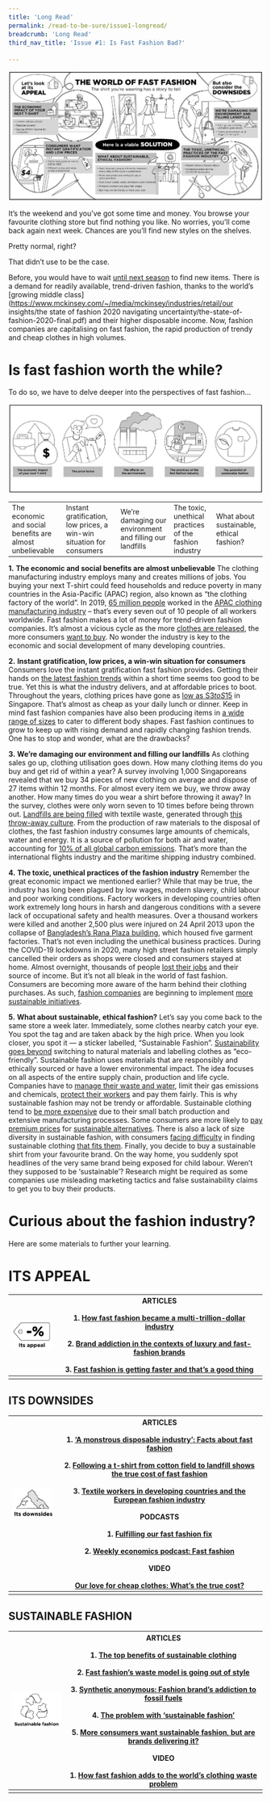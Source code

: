 ```yaml
---
title: 'Long Read'
permalink: /read-to-be-sure/issue1-longread/
breadcrumb: 'Long Read'
third_nav_title: 'Issue #1: Is Fast Fashion Bad?'

---
```


![](../images/rtbs-01a-visualmap.JPG)

It’s the weekend and you’ve got some time and money. You browse your favourite clothing store but find nothing you like. No worries, you’ll come back again next week. Chances are you’ll find new styles on the shelves.

Pretty normal, right?

That didn’t use to be the case.

Before, you would have to wait [until next season](https://www.forbes.com/sites/theyec/2019/05/13/three-reasons-why-fast-fashion-is-becoming-a-problem-and-what-to-do-about-it/?sh=3934b17c144b) to find new items. There is a demand for readily available, trend-driven fashion, thanks to the world’s [growing middle class](https://www.mckinsey.com/~/media/mckinsey/industries/retail/our insights/the state of fashion 2020 navigating uncertainty/the-state-of-fashion-2020-final.pdf) and their higher disposable income. Now, fashion companies are capitalising on fast fashion, the rapid production of trendy and cheap clothes in high volumes. 



# **Is fast fashion worth the while?**

To do so, we have to delve deeper into the perspectives of fast fashion…

![](../images/rtbs-01b-perspectives.JPG)

|                                                           |                                                              |                                                           |                                                         |                                           |
| --------------------------------------------------------- | ------------------------------------------------------------ | --------------------------------------------------------- | ------------------------------------------------------- | ----------------------------------------- |
| The economic and  social benefits are almost unbelievable | Instant  gratification, low prices, a win-win situation for consumers | We’re damaging our environment  and filling our landfills | The toxic, unethical  practices of the fashion industry | What about  sustainable, ethical fashion? |

 

  **1.**    **The economic and social benefits are almost unbelievable**     The clothing manufacturing industry employs many  and creates millions of jobs. You buying your next T-shirt could  feed households and reduce poverty in many countries in the Asia-Pacific  (APAC) region, also known as “the clothing factory of the world”. In 2019, [65   million people](https://www.ilo.org/wcmsp5/groups/public/---asia/---ro-bangkok/documents/briefingnote/wcms_758626.pdf) worked in the [APAC   clothing manufacturing industry](https://www.ilo.org/wcmsp5/groups/public/---ed_dialogue/---sector/documents/publication/wcms_669355.pdf) – that’s  every seven out of 10 people of all workers worldwide.     Fast fashion makes a lot of money for  trend-driven fashion companies. It’s almost a vicious cycle as the  more [clothes   are released](https://www.vox.com/the-goods/22573682/shein-future-of-fast-fashion-explained), the more consumers [want   to buy](https://www.npr.org/2013/03/11/174013774/in-trendy-world-of-fast-fashion-styles-arent-made-to-last). No wonder the industry is key to the economic and social  development of many developing countries.     

 

  **2.**    **Instant gratification, low prices, a win-win situation for consumers**     Consumers love the instant gratification fast  fashion provides. Getting their hands on [the   latest fashion trends](https://www.drapersonline.com/news/how-the-desire-for-instant-gratification-is-shaping-retail) within a short time seems too good to be true. Yet  this is what the industry delivers, and at affordable prices to boot. Throughout the years, clothing prices have gone as [low   as S$3 to S$15](https://www.channelnewsasia.com/cnainsider/true-cost-demand-cheap-clothes-fast-fashion-industry-environment-220706) in Singapore. That’s almost as cheap as your daily  lunch or dinner. Keep in mind fast fashion companies  have also been producing items in [a   wide range of sizes](https://ww.fashionnetwork.com/news/Mango-completes-violeta-integration-shein-tops-plus-size-inclusivity-list,1327389.html) to cater to different  body shapes.     Fast fashion continues to grow to keep up  with rising demand and rapidly changing fashion trends. One has to stop and  wonder, what are the drawbacks?     

 

  **3.**     **We’re damaging our environment and  filling our landfills**     As clothing sales go up, clothing utilisation  goes down. How many clothing items do you buy and get rid of within a year? A  survey involving 1,000 Singaporeans revealed that we buy 34 pieces of new  clothing on average and dispose of 27 items within 12 months. For almost  every item we buy, we throw away another.     How many times do you wear a shirt before  throwing it away? In the survey, clothes were only worn seven to 10 times  before being thrown out. [Landfills   are being filled](https://emf.thirdlight.com/link/2axvc7eob8zx-za4ule/@/download/1) with textile waste,  generated through [this   throw-away culture](https://www.channelnewsasia.com/singapore/bursting-seams-singapores-cast-clothing-1035441).      From the production of raw materials to the  disposal of clothes, the fast fashion industry consumes large amounts of  chemicals, water and energy. It is a source of pollution for both air and  water, accounting for [10%   of all global carbon emissions](https://www.europarl.europa.eu/RegData/etudes/BRIE/2019/633143/EPRS_BRI(2019)633143_EN.pdf). That’s  more than the international flights industry and the maritime shipping  industry combined.     

 

  **4.**    **The toxic, unethical practices of the fashion industry**     Remember the great economic impact we  mentioned earlier? While that may be true, the industry has long been plagued  by low wages, modern slavery, child labour and poor working conditions.     Factory workers in developing countries often  work extremely long hours in harsh and dangerous conditions with a severe  lack of occupational safety and health measures. Over  a thousand workers were killed and another 2,500 plus were injured on 24  April 2013 upon the collapse of [Bangladesh’s   Rana Plaza building](https://theconversation.com/years-after-the-rana-plaza-tragedy-bangladeshs-garment-workers-are-still-bottom-of-the-pile-159224), which housed five  garment factories.     That’s not even including the unethical  business practices. During the COVID-19 lockdowns in 2020, many high street  fashion retailers simply cancelled their orders as shops were closed and  consumers stayed at home. Almost overnight, thousands  of people [lost   their jobs](https://www.independent.co.uk/news/world/asia/h-m-garment-workers-factory-india-jobs-a9579856.html) and their source of income.     But it’s not all bleak in the world of fast  fashion. Consumers are becoming more aware of the harm behind their clothing  purchases. As such, [fashion   companies](https://www.vox.com/the-goods/2021/7/19/22535050/gen-z-relationship-fast-fashion) are beginning to implement [more   sustainable initiatives](https://www.npr.org/2019/07/27/745418569/can-fast-fashion-and-sustainability-be-stitched-together).     

 

  **5.**     **What about sustainable, ethical  fashion?**     Let’s say you come back to the same store a  week later. Immediately, some clothes nearby catch your eye. You spot the tag  and are taken aback by the high price. When you look closer, you spot it — a  sticker labelled, “Sustainable Fashion”.     [Sustainability   goes beyond](http://changingmarkets.org/wp-content/uploads/2021/07/SyntheticsAnonymous_FinalWeb.pdf) switching  to natural materials and labelling clothes as “eco-friendly”. Sustainable fashion uses materials that are  responsibly and ethically sourced or have a lower environmental impact. The  idea focuses on all aspects of the entire supply chain, production and life cycle.  Companies have to [manage   their waste and water](https://www.forbes.com/sites/stephanrabimov/2020/07/20/post-pandemic-fashion-will-be-sustainable-and-affordable-interview-with-anna-gedda-head-of-sustainability-at-hm-group/), limit their gas  emissions and chemicals, [protect   their workers](https://www.greenstrategy.se/sustainable-fashion/what-is-sustainable-fashion/) and pay them fairly.     This is why sustainable fashion may not be  trendy or affordable. Sustainable clothing tend to [be   more expensive](https://www.channelnewsasia.com/cnainsider/true-cost-demand-cheap-clothes-fast-fashion-industry-environment-220706) due to their small batch  production and extensive manufacturing processes. Some consumers are  more likely to [pay premium   prices](https://www.thegoodtrade.com/features/what-is-slow-fashion) for [sustainable   alternatives](https://www.vogue.co.uk/fashion/article/sustainable-fashion-affordable). There is also a lack of size diversity in  sustainable fashion, with consumers [facing   difficulty](https://fashionjournal.com.au/fashion/the-sustainable-fashion-industry-is-size-exclusive-take-it-from-this-model/) in finding sustainable clothing  [that   fits them](https://www.harpersbazaar.com/fashion/designers/a32213676/plus-size-sustainable-fashion/).       Finally, you decide to buy a sustainable  shirt from your favourite brand. On the way home, you suddenly spot headlines  of the very same brand being exposed for child labour. Weren’t they supposed  to be ‘sustainable’? Research might be required as some companies use  misleading marketing tactics and false sustainability claims to get you to  buy their products.      

 

# **Curious about the fashion industry?**

Here are some materials to further your learning.

# ITS APPEAL

| <img src="../images/rtbs-01c-deeperlearning-icon2.JPG" style="zoom:50%;" /> | ARTICLES<br/><br/>1.    [How fast fashion became a multi-trillion-dollar industry](https://www.businessofbusiness.com/articles/examining-fast-fashions-appeal-and-issues/)<br/><br/>2.    [Brand addiction in the contexts of luxury and fast-fashion brands](https://e-tarjome.com/storage/panel/fileuploads/2020-05-06/1588762187_E14818-e-tarjome.pdf)<br/><br/>3.    [Fast fashion is getting faster and that’s a good thing](https://www.themanufacturer.com/articles/fast-fashion-getting-faster-thats-good-thing/) |
| ------------------------------------------------------------ | ------------------------------------------------------------ |
|                                                              |                                                              |

## ITS DOWNSIDES

| <img src="../images/rtbs-01c-deeperlearning-icon3.JPG" style="zoom:67%;" /> | ARTICLES<br/><br/>1.    [‘A monstrous disposable industry’: Facts about fast fashion](https://unearthed.greenpeace.org/2019/09/12/fast-facts-about-fast-fashion/)<br/><br/> 2.    [Following a t-shirt from cotton field to landfill shows the true cost of fast fashion](https://theconversation.com/following-a-t-shirt-from-cotton-field-to-landfill-shows-the-true-cost-of-fast-fashion-127363)<br/><br/> 3.    [Textile workers in developing countries and the European fashion industry](https://www.europarl.europa.eu/RegData/etudes/BRIE/2020/652025/EPRS_BRI(2020)652025_EN.pdf)<br/><br/>PODCASTS<br/><br/>1.    [Fulfilling our fast fashion fix](https://www.npr.org/2021/08/03/1024284959/fulfilling-our-fast-fashion-fix)<br/><br/>2.    [Weekly economics podcast: Fast fashion](https://neweconomics.org/2021/08/weekly-economics-podcast-fast-fashion) <br/><br/>VIDEO<br/><br/>[Our love for cheap clothes: What’s the true cost?](https://www.youtube.com/watch?app=desktop&v=n75jVQTUEE8) |
| ------------------------------------------------------------ | ------------------------------------------------------------ |
|                                                              |                                                              |

## SUSTAINABLE FASHION

| <img src="../images/rtbs-01c-deeperlearning-icon1.JPG" style="zoom:50%;" /> | ARTICLES<br/><br/>1.    [The top benefits of sustainable clothing](https://www.goodwear.com/blogs/news/the-top-benefits-of-sustainable-clothing)<br/><br/> 2.    [Fast fashion’s waste model is going out of style](https://www.politico.eu/article/fast-fashion-waste-losing-appeal-greta-thunberg-environment/)<br/><br/> 3.    [Synthetic anonymous: Fashion brand’s addiction to fossil fuels](http://changingmarkets.org/wp-content/uploads/2021/07/SyntheticsAnonymous_FinalWeb.pdfhttp:/changingmarkets.org/wp-content/uploads/2021/07/SyntheticsAnonymous_FinalWeb.pdf)<br/><br/> 4.    [The problem with ‘sustainable fashion’](https://edition.cnn.com/style/article/the-problem-with-sustainable-fashion/index.html)<br/><br/> 5.    [More consumers want sustainable fashion, but are brands delivering it?](https://www.forbes.com/sites/andriacheng/2019/10/17/more-consumers-want-sustainable-fashion-but-are-brands-delivering-it/?sh=2126650734a5) <br/><br/> VIDEO<br/><br/>1.    [How fast fashion adds to the world’s clothing waste problem](https://www.youtube.com/watch?app=desktop&v=elU32XNj8PM) |
| ------------------------------------------------------------ | ------------------------------------------------------------ |
|                                                              |                                                              |

